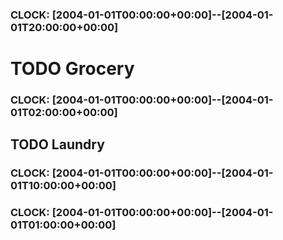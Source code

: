 ### CLOCK: [2004-01-01T00:00:00+00:00]--[2004-01-01T20:00:00+00:00]
# TODO Grocery
### CLOCK: [2004-01-01T00:00:00+00:00]--[2004-01-01T02:00:00+00:00]
## TODO Laundry
### CLOCK: [2004-01-01T00:00:00+00:00]--[2004-01-01T10:00:00+00:00]
### CLOCK: [2004-01-01T00:00:00+00:00]--[2004-01-01T01:00:00+00:00]
